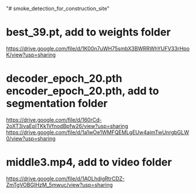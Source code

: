 "# smoke_detection_for_construction_site" 

# best_39.pt, add to weights folder
https://drive.google.com/file/d/1K00n7uWH75smbX3BWRRWhYUFV33rHpoK/view?usp=sharing

# decoder_epoch_20.pth   encoder_epoch_20.pth, add to segmentation folder
https://drive.google.com/file/d/160rCd-2oXT3ivaEpITKk1VfnodBpfw26/view?usp=sharing
https://drive.google.com/file/d/1a1wOe1WMFQEMLgEUw4ajmTwUnrgbGLW0/view?usp=sharing

# middle3.mp4, add to video folder
https://drive.google.com/file/d/1AOLhdigRtrCDZ-ZmTgVOBGIHzM_5mwuc/view?usp=sharing
